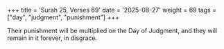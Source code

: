 +++
title = 'Surah 25, Verses 69'
date = '2025-08-27'
weight = 69
tags = ["day", "judgment", "punishment"]
+++

Their punishment will be multiplied on the Day of Judgment, and they will remain in it forever, in disgrace.